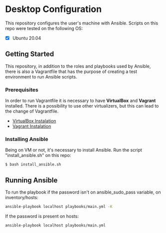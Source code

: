 # Desktop Configuration
This repository configures the user's machine with Ansible.
Scripts on this repo were tested on the following OS:

* [x] Ubuntu 20.04

## Getting Started
This repository, in addition to the roles and playbooks used by Ansible, there is also a Vagrantfile that has the purpose of creating a test environment to run Ansible scripts.

### Prerequisites
In order to run Vagrantfile it is necessary to have **VirtualBox** and **Vagrant** installed. There is a possibility to use other virtualizers, but this can lead to the change of Vagrantfile.

- [VirtualBox Instalation](https://www.virtualbox.org/wiki/Downloads)
- [Vagrant Instalation](https://www.vagrantup.com/intro/getting-started/install.html)

### Installing Ansible
Being on VM or not, it's necessary to install Ansible. Run the script "install_ansible.sh" on this repo:

```bash
$ bash install_ansible.sh
```

## Running Ansible
To run the playbook if the password isn't on ansible_sudo_pass variable, on inventory/hosts:

```bash
ansible-playbook localhost playbooks/main.yml -K
```

If the password is present on hosts:

```bash
ansible-playbook localhost playbooks/main.yml
```
